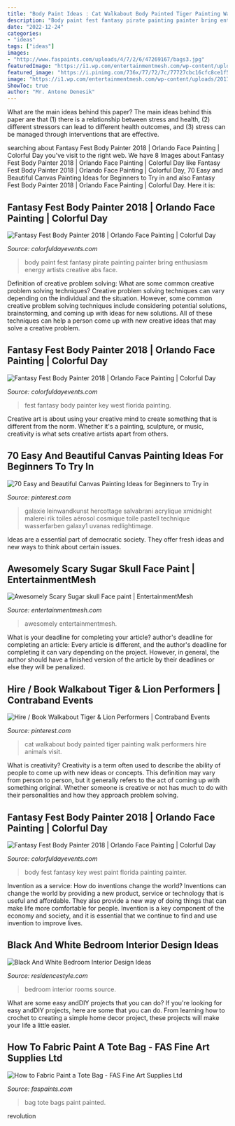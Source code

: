 ```yaml
---
title: "Body Paint Ideas : Cat Walkabout Body Painted Tiger Painting Walk Performers Hire Animals Visit"
description: "Body paint fest fantasy pirate painting painter bring enthusiasm energy artists creative abs face"
date: "2022-12-24"
categories:
- "ideas"
tags: ["ideas"]
images:
- "http://www.faspaints.com/uploads/4/7/2/6/47269167/bags3.jpg"
featuredImage: "https://i1.wp.com/entertainmentmesh.com/wp-content/uploads/2017/10/Awesomely-Scary-Sugar-skull-Face-paint.jpg?ssl=1"
featured_image: "https://i.pinimg.com/736x/77/72/7c/77727cbc16cfc8ce1f55ab34a47e52d2--cat-walk-walkabout.jpg"
image: "https://i1.wp.com/entertainmentmesh.com/wp-content/uploads/2017/10/Awesomely-Scary-Sugar-skull-Face-paint.jpg?ssl=1"
ShowToc: true
author: "Mr. Antone Denesik"
---
```



What are the main ideas behind this paper?
The main ideas behind this paper are that (1) there is a relationship between stress and health, (2) different stressors can lead to different health outcomes, and (3) stress can be managed through interventions that are effective.

	

		
searching about Fantasy Fest Body Painter 2018 | Orlando Face Painting | Colorful Day you've visit to the right web. We have 8 Images about Fantasy Fest Body Painter 2018 | Orlando Face Painting | Colorful Day like Fantasy Fest Body Painter 2018 | Orlando Face Painting | Colorful Day, 70 Easy and Beautiful Canvas Painting Ideas for Beginners to Try in and also Fantasy Fest Body Painter 2018 | Orlando Face Painting | Colorful Day. Here it is:
		
    
## Fantasy Fest Body Painter 2018 | Orlando Face Painting | Colorful Day

<img loading=lazy src="https://colorfuldayevents.com/wp-content/florida-face-painter/fantasy-fest/pirate-abs-body-paint.jpg" onerror="this.onerror=null;this.src='https://tse2.mm.bing.net/th?id=OIP.CCrSgEKHJ5ZKmnGaZIZTAwAAAA&amp;pid=15.1';" alt="Fantasy Fest Body Painter 2018 | Orlando Face Painting | Colorful Day">

_Source: colorfuldayevents.com_

>body paint fest fantasy pirate painting painter bring enthusiasm energy artists creative abs face. 

	

Definition of creative problem solving: What are some common creative problem solving techniques?
Creative problem solving techniques can vary depending on the individual and the situation. However, some common creative problem solving techniques include considering potential solutions, brainstorming, and coming up with ideas for new solutions. All of these techniques can help a person come up with new creative ideas that may solve a creative problem.

    
## Fantasy Fest Body Painter 2018 | Orlando Face Painting | Colorful Day

<img loading=lazy src="https://colorfuldayevents.com/wp-content/florida-face-painter/fantasy-fest/IMG_3304.jpg" onerror="this.onerror=null;this.src='https://tse3.mm.bing.net/th?id=OIP.YKg90ve82nsiI6n_j5K09AAAAA&amp;pid=15.1';" alt="Fantasy Fest Body Painter 2018 | Orlando Face Painting | Colorful Day">

_Source: colorfuldayevents.com_

>fest fantasy body painter key west florida painting. 

	

Creative art is about using your creative mind to create something that is different from the norm. Whether it's a painting, sculpture, or music, creativity is what sets creative artists apart from others.

    
## 70 Easy And Beautiful Canvas Painting Ideas For Beginners To Try In

<img loading=lazy src="https://i.pinimg.com/736x/23/0f/66/230f66deafe97c0f7b9e6e5684744f28.jpg" onerror="this.onerror=null;this.src='https://tse4.mm.bing.net/th?id=OIP.Rd2W86kM-eudfl1qHKZJswHaKc&amp;pid=15.1';" alt="70 Easy and Beautiful Canvas Painting Ideas for Beginners to Try in">

_Source: pinterest.com_

>galaxie leinwandkunst hercottage salvabrani acrylique xmidnight malerei rik toiles aérosol cosmique toile pastell technique wasserfarben galaxy1 uvanas redlightimage. 

	

Ideas are a essential part of democratic society. They offer fresh ideas and new ways to think about certain issues. 

    
## Awesomely Scary Sugar Skull Face Paint | EntertainmentMesh

<img loading=lazy src="https://i1.wp.com/entertainmentmesh.com/wp-content/uploads/2017/10/Awesomely-Scary-Sugar-skull-Face-paint.jpg?ssl=1" onerror="this.onerror=null;this.src='https://tse4.mm.bing.net/th?id=OIP.9Y6TF8qNuA-uuxyw4ReBkAHaLG&amp;pid=15.1';" alt="Awesomely Scary Sugar skull Face paint | EntertainmentMesh">

_Source: entertainmentmesh.com_

>awesomely entertainmentmesh. 

	

What is your deadline for completing your article?
author's deadline for completing an article:
Every article is different, and the author's deadline for completing it can vary depending on the project. However, in general, the author should have a finished version of the article by their deadlines or else they will be penalized.

    
## Hire / Book Walkabout Tiger &amp; Lion Performers | Contraband Events

<img loading=lazy src="https://i.pinimg.com/736x/77/72/7c/77727cbc16cfc8ce1f55ab34a47e52d2--cat-walk-walkabout.jpg" onerror="this.onerror=null;this.src='https://tse3.mm.bing.net/th?id=OIP.VjDgX2PtAwH0NJyLOnBfIAHaJ3&amp;pid=15.1';" alt="Hire / Book Walkabout Tiger &amp; Lion Performers | Contraband Events">

_Source: pinterest.com_

>cat walkabout body painted tiger painting walk performers hire animals visit. 

	

What is creativity?
Creativity is a term often used to describe the ability of people to come up with new ideas or concepts. This definition may vary from person to person, but it generally refers to the act of coming up with something original. Whether someone is creative or not has much to do with their personalities and how they approach problem solving.

    
## Fantasy Fest Body Painter 2018 | Orlando Face Painting | Colorful Day

<img loading=lazy src="https://colorfuldayevents.com/wp-content/florida-face-painter/fantasy-fest/key-west-body-painter.jpg" onerror="this.onerror=null;this.src='https://tse1.mm.bing.net/th?id=OIP.g7LTQExR_6-ZSMPZPjqdLgAAAA&amp;pid=15.1';" alt="Fantasy Fest Body Painter 2018 | Orlando Face Painting | Colorful Day">

_Source: colorfuldayevents.com_

>body fest fantasy key west paint florida painting painter. 

	

Invention as a service: How do inventions change the world?
Inventions can change the world by providing a new product, service or technology that is useful and affordable. They also provide a new way of doing things that can make life more comfortable for people. Invention is a key component of the economy and society, and it is essential that we continue to find and use invention to improve lives.

    
## Black And White Bedroom Interior Design Ideas

<img loading=lazy src="http://residencestyle.com/wp-content/uploads/2015/01/black-and-white-bedroom-ideas-for-small-rooms.jpg" onerror="this.onerror=null;this.src='https://tse2.mm.bing.net/th?id=OIP.KVu4HfflwtHAC6WJgzIhSQHaL2&amp;pid=15.1';" alt="Black And White Bedroom Interior Design Ideas">

_Source: residencestyle.com_

>bedroom interior rooms source. 

	

What are some easy andDIY projects that you can do?
If you're looking for easy andDIY projects, here are some that you can do. From learning how to crochet to creating a simple home decor project, these projects will make your life a little easier.

    
## How To Fabric Paint A Tote Bag - FAS Fine Art Supplies Ltd

<img loading=lazy src="http://www.faspaints.com/uploads/4/7/2/6/47269167/bags3.jpg" onerror="this.onerror=null;this.src='https://tse2.mm.bing.net/th?id=OIP.JZJglxZrSvj649WLyobC-wAAAA&amp;pid=15.1';" alt="How to Fabric Paint a Tote Bag - FAS Fine Art Supplies Ltd">

_Source: faspaints.com_

>bag tote bags paint painted. 

	

revolution

